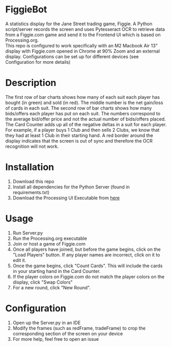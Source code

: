 # FiggieBot
A statistics display for the Jane Street trading game, Figgie. A Python script/server records the screen and uses Pytesseract OCR to retrieve data from a Figgie.com game and send it to the Frontend UI which is based on Processing.org.  
This repo is configured to work specifically with an M2 Macbook Air 13" display with Figgie.com opened in Chrome at 90% Zoom and an external display. Configurations can be set up for different devices (see Configuration for more details)

# Description
The first row of bar charts shows how many of each suit each player has bought (in green) and sold (in red). The middle number is the net gain/loss of cards in each suit.
The second row of bar charts shows how many bids/offers each player has put on each suit. The numbers correspond to the average bid/offer price and not the actual number of bids/offers placed. 
The Card Counter adds up all of the negative deltas in a suit for each player. For example, if a player buys 1 Club and then sells 2 Clubs, we know that they had at least 1 Club in their starting hand. 
A red border around the display indicates that the screen is out of sync and therefore the OCR recognition will not work. 

# Installation
1. Download this repo
2. Install all dependencies for the Python Server (found in requirements.txt)
3. Download the Processing UI Executable from [here](https://www.dropbox.com/scl/fo/gc0esniabuzvkd9xy60qu/h?rlkey=nwmxmtbk1mx4xlibhjqa7lz08&dl=0)

# Usage
1. Run Server.py
2. Run the Processing.org executable
3. Join or host a game of Figgie.com
4. Once all players have joined, but before the game begins, click on the "Load Players" button. If any player names are incorrect, click on it to edit it.
5. Once the game begins, click "Count Cards". This will include the cards in your starting hand in the Card Counter.
6. If the player colors on Figgie.com do not match the player colors on the display, click "Swap Colors"
7. For a new round, click "New Round". 

# Configuration
1. Open up the Server.py in an IDE
2. Modify the frames (such as redFrame, tradeFrame) to crop the corresponding section of the screen on your device
3. For more help, feel free to open an issue

